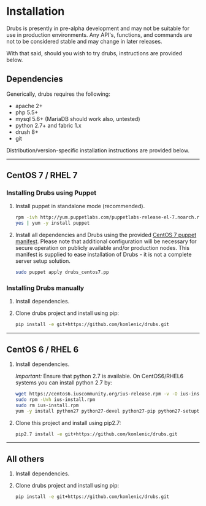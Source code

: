 # Installation

Drubs is presently in pre-alpha development and may not be suitable for use in
production environments.  Any API's, functions, and commands are not to be
considered stable and may change in later releases.

With that said, should you wish to try drubs, instructions are provided below.

## Dependencies

Generically, drubs requires the following:

* apache 2+
* php 5.5+
* mysql 5.6+ (MariaDB should work also, untested)
* python 2.7+ and fabric 1.x
* drush 8+
* git

Distribution/version-specific installation instructions are provided below.

---

## CentOS 7 / RHEL 7

### Installing Drubs using Puppet

1.  Install puppet in standalone mode (recommended).

    ```bash
    rpm -ivh http://yum.puppetlabs.com/puppetlabs-release-el-7.noarch.rpm
    yes | yum -y install puppet
    ```

2.  Install all dependencies and Drubs using the provided
    [CentOS 7 puppet manifest](puppet/drubs_centos7.pp).  Please note that
    additional configuration will be necessary for secure operation on publicly
    available and/or production nodes.  This manifest is supplied to ease
    installation of Drubs - it is not a complete server setup solution.

    ```bash
    sudo puppet apply drubs_centos7.pp
    ```

### Installing Drubs manually

1.  Install dependencies.

2.  Clone drubs project and install using pip:

    ```bash
    pip install -e git+https://github.com/komlenic/drubs.git
    ```

---

## CentOS 6 / RHEL 6

1.  Install dependencies.

    *Important:* Ensure that python 2.7 is available.  On CentOS6/RHEL6 systems
    you can install python 2.7 by:

    ```bash
    wget https://centos6.iuscommunity.org/ius-release.rpm -v -O ius-install.rpm
    sudo rpm -Uvh ius-install.rpm
    sudo rm ius-install.rpm
    yum -y install python27 python27-devel python27-pip python27-setuptools python27-virtualenv --enablerepo=ius
    ```

2. Clone this project and install using pip2.7:

    ```bash
    pip2.7 install -e git+https://github.com/komlenic/drubs.git
    ```

---

## All others

1.  Install dependencies.

2.  Clone drubs project and install using pip:

    ```bash
    pip install -e git+https://github.com/komlenic/drubs.git
    ```

